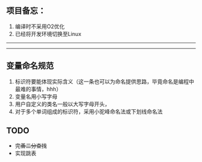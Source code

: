 ## 项目备忘：
1. 编译时不采用O2优化
2. 已经将开发环境切换至Linux

---


---
## 变量命名规范
1. 标识符要能体现实际含义（这一条也可以为命名提供思路，毕竟命名是编程中最难的事情，hhh）
2. 变量名用小写字母
3. 用户自定义的类名一般以大写字母开头，
4. 对于多个单词组成的标识符，采用小驼峰命名法或下划线命名法

## TODO
- ~~完善二分查找~~
- 实现跳表